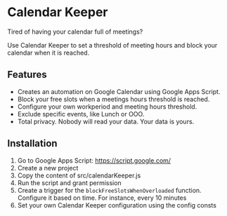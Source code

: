 # Calendar Keeper

Tired of having your calendar full of meetings?

Use Calendar Keeper to set a threshold of meeting hours and block your calendar when it is reached.

## Features

- Creates an automation on Google Calendar using Google Apps Script.
- Block your free slots when a meetings hours threshold is reached.
- Configure your own workperiod and meeting hours threshold.
- Exclude specific events, like Lunch or OOO.
- Total privacy. Nobody will read your data. Your data is yours.

## Installation

1. Go to Google Apps Script: <https://script.google.com/>
2. Create a new project
3. Copy the content of src/calendarKeeper.js
4. Run the script and grant permission
5. Create a trigger for the `blockFreeSlotsWhenOverloaded` function. Configure it based on time. For instance, every 10 minutes
6. Set your own Calendar Keeper configuration using the config consts
